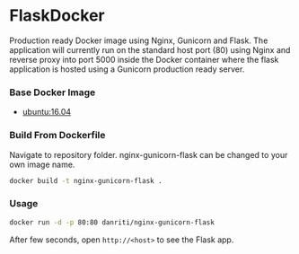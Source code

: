 # FlaskDocker
Production ready Docker image using Nginx, Gunicorn and Flask. The application will currently run on the standard host port (80) using Nginx and reverse proxy into port 5000 inside the Docker container where the flask application is hosted using a Gunicorn production ready server.

### Base Docker Image

* [ubuntu:16.04](https://registry.hub.docker.com/_/ubuntu/)

### Build From Dockerfile

Navigate to repository folder. nginx-gunicorn-flask can be changed to your own image name.

```bash
docker build -t nginx-gunicorn-flask .
```

### Usage

```bash
docker run -d -p 80:80 danriti/nginx-gunicorn-flask
```

After few seconds, open `http://<host>` to see the Flask app.

